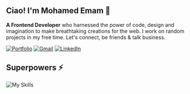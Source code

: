 ## Ciao! I'm Mohamed Emam 👋

**A Frontend Developer** who harnessed the power of code, design and imagination to make breathtaking creations for the web. I work on random projects in my free time. Let's connect, be friends & talk business.

[![Portfolio](https://img.shields.io/badge/Portfolio-800080?logo=googleearth&logoColor=white&style=ShieldStyle)](https://www.codedmohamed.com)
[![Gmail](https://img.shields.io/badge/Gmail-d44638?logo=gmail&logoColor=white&style=ShieldStyle)](mailto:codedmohamed@gmail.com)
[![LinkedIn](https://img.shields.io/badge/LinkedIn-0077b5?logo=linkedin&logoColor=white&style=ShieldStyle)](https://www.linkedin.com/in/codedmohamed)

## Superpowers ⚡
![My Skills](https://skillicons.dev/icons?i=html)
